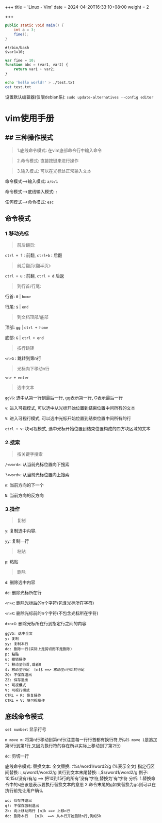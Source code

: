 +++
title = 'Linux - Vim'
date = 2024-04-20T16:33:10+08:00
weight = 2

+++

``` java
public static void main() {
    int a = 3;
    fine();
}
```

``` shell
#!/bin/bash
$var1=10;
```

``` javascript
var fine = 10;
function abc = (var1, var2) {
    return var1 + var2;
}
```

``` bash
echo 'hello world!' > ./test.txt
cat test.txt
```





设置默认编辑器(仅限debian系): `sudo update-alternatives --config editor`

# vim使用手册

## ## 三种操作模式

> 1.底线命令模式: 在vim底部命令行中输入命令

> 2.命令模式: 直接按键来进行操作

> 3.输入模式: 可以在光标处正常输入文本

命令模式-->输入模式: ```a/o/i```

命令模式-->底线输入模式: ```:```

任何模式-->命令模式: ```esc```

## 命令模式

### 1.移动光标

> 前后翻页: 

`ctrl + f` : 前翻,  `ctrl+b` : 后翻

> 前后翻页(翻半页): 

`ctrl + u` : 前翻,  `ctrl + d` 后返

> 到行首/行尾: 

行首: `0` | `home `

行尾: `$` | `end`

> 到文档顶部/底部

顶部: `gg` | `ctrl + home`

底部: `G` | `ctrl + end`

> 按行跳转

`<n>G` : 跳转到第n行

> 光标向下移动n行

`<n> + enter`

> 选中文本

`ggVG`: 选中从第一行到最后一行, gg表示第一行, G表示最后一行

`v`: 进入可视模式, 可以选中从光标开始位置到结束位置中间所有的文本

`V`: 进入可视行模式, 可以选中光标开始位置到结束位置中间所有的行

`ctrl + v`: 块可视模式, 选中光标开始位置到结束位置构成的四方块区域的文本

### 2.搜索

> 按关键字搜索

`/<word>`: 从当前光标位置向下搜索

`?<word>`: 从当前光标位置向上搜索

`n`: 当前方向的下一个

`N`: 当前方向的反方向

### 3.操作

> 复制

`y`: 复制选中内容.

`yy`: 复制一行

> 粘贴

`p`: 粘贴

> 删除

`d`: 删除选中内容

`dd`: 删除光标所在行

`<n>x`: 删除光标后的n个字符(包含光标所在字符)

`<n>X`: 删除光标前的n个字符(不包含光标所在字符)

`d<n>G`: 删除光标所在行到指定行之间的内容



    ggVG: 选中全文
    y: 复制
    yy: 复制本行
    dd: 删除一行(实际上是剪切而不是删除)
    p: 粘贴
    u: 撤销操作
    ^: 移动至行首,或者0
    $: 移动至行尾  [n]$ ==> 移动至n行后的行尾
    ZQ: 不保存退出
    ZZ: 保存退出
    v: 可视模式
    V: 可视行模式
    CTRL + R: 恢复操作
    CTRL + V: 块可视操作

## 底线命令模式

```set number```: 显示行号

```n move m```: 将第n行移动到第m行(注意每一行行首都有换行符,所以```5 move 1```是追加第5行到第1行,又因为换行符的存在所以实际上移动到了第2行)

```dd```: 剪切一行



底线命令模式:
    替换文本: 
        全文替换: :%s/word1/word2/g   (%表示全文)
        指定行区间替换: :<L1>,<L2>s/word1/word2/g
        某行到文本末尾替换: :<L1>,$s/word1/word2/g
        例子: 
            10,15s/没有/有/g   ==>   把10到15行的所有'没有'字符,替换为'有'字符
        分析: 
            1.替换命令中的s应该是表示要执行替换文本的意思
            2.命令末尾的g如果替换为gc则可以在执行前先让用户确认


    wq: 保存并退出
    q!: 不保存强制退出
    2k: 向上移动两行 [n]k ==> 上移n行
    dd: 删除本行   [n]k  ==> 从本行开始删除n行,例如5k
